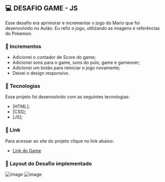 ## 💻 DESAFIO GAME - JS
Esse desafio era aprimorar e incrementar o jogo do Mario que foi desenvolvido no Aulão. 
Eu refiz o jogo, utilizando as imagens e referências do Pokemon.


### 📝 Incrementos
- Adicionei o contador de Score do game;
- Adicionei sons para o game, sons do pulo, game e gameover;
- Adicionei um botão para reiniciar o jogo novamente;
- Deixei o design responsivo.


### 🧪 Tecnologias
Esse projeto foi desenvolvido com as seguintes tecnologias:
- [HTML];
- [CSS];
- [JS];


### 🚀 Link 
Para acessar ao site do projeto clique no link abaixo:
- [Link do Game](https://m-abdias.github.io/Pokemon-Game/)


### 🔖 Layout do Desafio implementado
![image](https://user-images.githubusercontent.com/98291335/174931740-a3e1b6e3-aa6e-4a0e-b35b-fa19bc1874ab.png)
![image](https://user-images.githubusercontent.com/98291335/174931578-0b54de4f-2e4d-4168-b01a-43c8ab5fae1c.png)



